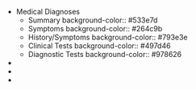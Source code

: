 - Medical Diagnoses
	- Summary
	  background-color:: #533e7d
	- Symptoms
	  background-color:: #264c9b
	- History/Symptoms
	  background-color:: #793e3e
	- Clinical Tests
	  background-color:: #497d46
	- Diagnostic Tests
	  background-color:: #978626
-
-
-